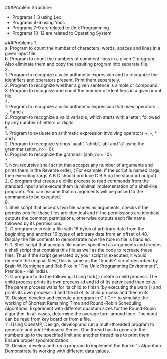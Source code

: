 ###Problem Structure:
* Programs 1-3 using Lex  
* Programs 4-6 using Yacc  
* Programs 7-9 are related to Unix Programming  
* Programs 10-12 are related to Operating System  

###Problems
1.  
    a. Program to count the number of characters, words, spaces and lines in a given input file.  
    b. Program to count the numbers of comment lines in a given C program. Also eliminate them and copy the resulting program into separate file.  
2.  
    1. Program to recognize a valid arithmetic expression and to recognize the identifiers and operators present. Print them separately.  
    2. Program to recognize whether a given sentence is simple or compound.  
3. Program to recognize and count the number of identifiers in a given input file.  
4.  
    1. Program to recognize a valid arithmetic expression that uses operators +, -, * and /.  
    2. Program to recognize a valid variable, which starts with a letter, followed by any number of letters or digits.  
5.  
    1. Program to evaluate an arithmetic expression involving operators +, -, * and /.  
    2. Program to recognize strings 'aaab', 'abbb', 'ab' and 'a' using the grammar (anbn, n>= 0).  
6. Program to recognize the grammar (anb, n>= 10).  
7.  
    1. Non-recursive shell script that accepts any number of arguments and prints them in the Reverse order, ( For example, if the script is named rargs, then executing rargs A B C should produce C B A on the standard output).  
    2. C program that creates a child process to read commands from the standard input and execute them (a minimal implementation of a shell-like program). You can assume that no arguments will be passed to the commands to be executed.  
8.  
    1. Shell script that accepts two file names as arguments, checks if the permissions for these files are identical and if the permissions are identical, outputs the common permissions, otherwise outputs each file name followed by its permissions.  
    2. C program to create a file with 16 bytes of arbitrary data from the beginning and another 16 bytes of arbitrary data from an offset of 48. Display the file contents to demonstrate how the hole in file is handled.  
9.
    1. Shell script that accepts file names specified as arguments and creates a shell script that contains this file as well as the code to recreate these files. Thus if the script generated by your script is executed, it would recreate the original files(This is same as the "bundle" script described by Brain W. Kernighan and Rob Pike in "The Unix Programming Environment", Prentice - Hall India).  
    2. C program to do the following: Using fork( ) create a child process. The child process prints its own process-id and id of its parent and then exits. The parent process waits for its child to finish (by executing the wait( )) and prints its own process-id and the id of its child process and then exits.  
10. Design, develop and execute a program in C / C++ to simulate the working of Shortest Remaining Time and Round-Robin Scheduling Algorithms. Experiment with different quantum sizes for the Round-Robin algorithm. In all cases, determine the average turn-around time. The input can be read from key board or from a file.  
11. Using OpenMP, Design, develop and run a multi-threaded program to generate and print Fibonacci Series. One thread has to generate the numbers up to the specified limit and another thread has to print them. Ensure proper synchronization.  
12. Design, develop and run a program to implement the Banker's Algorithm. Demonstrate its working with different data values.  

